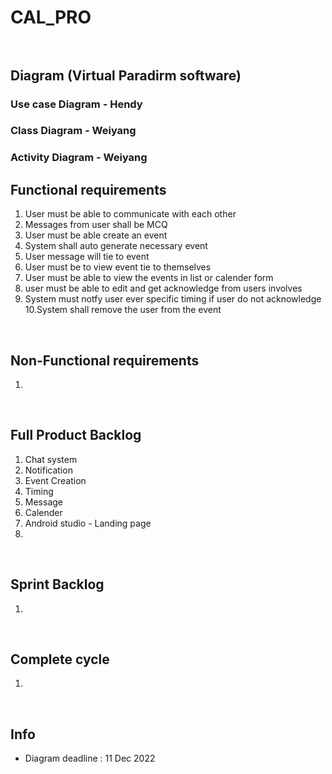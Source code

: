 # CAL_PRO <br /><br />

## Diagram (Virtual Paradirm software) <br /> 
### Use case Diagram - Hendy 
### Class Diagram - Weiyang 
### Activity Diagram - Weiyang


## Functional requirements
1. User must be able to communicate with each other
2. Messages from user shall be MCQ
3. User must be able create an event 
4. System shall auto generate necessary event
5. User message will tie to event
6. User must be to view event tie to themselves
7. User must be able to view the events in list or calender form
8. user must be able to edit and get acknowledge from users involves
9. System must notfy user ever specific timing if user do not acknowledge
10.System shall remove the user from the event 
<br />

## Non-Functional requirements
1.
<br />

## Full Product Backlog
1. Chat system
2. Notification
3. Event Creation
4. Timing
5. Message
6. Calender
7. Android studio - Landing page
8. 
<br />

## Sprint Backlog 
1.
<br />

## Complete cycle 
1.
<br />

## Info 
*  Diagram deadline : 11 Dec 2022
<br />



